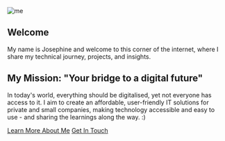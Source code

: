 <!---
title: Welcome
--->

<!-- Welcome Section -->
<section id="welcome" class="section welcome-section">
  <div class="section-content">
    <div class="welcome-header">
      <div class="profile-image">
        <img src="{{ site.baseurl }}/assets/img/me.jpg" alt="me" class="profile-pic">
      </div>
      <div class="welcome-text-content">
        <h1 class="section-heading">Welcome</h1>
        <p class="welcome-intro">
          My name is Josephine and welcome to this corner of the internet, where I share my technical journey, projects, and insights.
        </p>
      </div>
    </div>
    <div class="mission-statement">
      <h2 class="mission-heading">My Mission: "Your bridge to a digital future"</h2>
      <p class="mission-text">
        In today's world, everything should be digitalised, yet not everyone has access to it. I aim to create an affordable, user-friendly IT solutions for private and small companies, making technology accessible and easy to use - 
        and sharing the learnings along the way. :)
      </p>
    </div>
    <div class="welcome-actions">
      <a href="#about-me" class="welcome-button primary">Learn More About Me</a>
      <a href="#contact-me" class="welcome-button secondary">Get In Touch</a>
    </div>
  </div>
</section>
